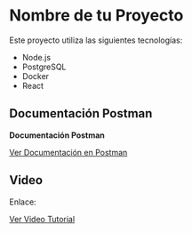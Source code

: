 # Nombre de tu Proyecto

Este proyecto utiliza las siguientes tecnologías:

- Node.js
- PostgreSQL
- Docker
- React

## Documentación Postman

**Documentación Postman**

[Ver Documentación en Postman](https://documenter.getpostman.com/view/33184057/2sA2rCV2Rr)

## Video

Enlace:

[Ver Video Tutorial](https://drive.google.com/drive/folders/1YtPflzrOBjHISU8_JU8oERtBlTiLd8Fp?usp=sharing)

